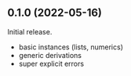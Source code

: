 ## 0.1.0 (2022-05-16)
Initial release.

  * basic instances (lists, numerics)
  * generic derivations
  * super explicit errors
